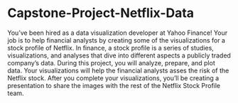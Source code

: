 # Capstone-Project-Netflix-Data
You’ve been hired as a data visualization developer at Yahoo Finance! Your job is to help financial analysts by creating some of the visualizations for a stock profile of Netflix.  In finance, a stock profile is a series of studies, visualizations, and analyses that dive into different aspects a publicly traded company’s data.  During this project, you will analyze, prepare, and plot data. Your visualizations will help the financial analysts asses the risk of the Netflix stock.  After you complete your visualizations, you’ll be creating a presentation to share the images with the rest of the Netflix Stock Profile team.

